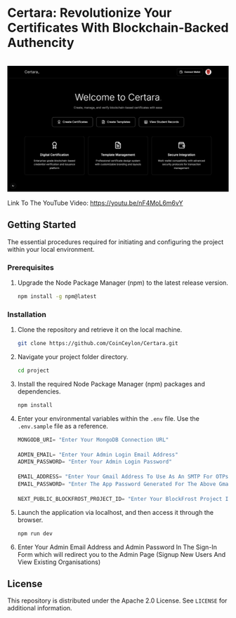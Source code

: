 # Certara: Revolutionize Your Certificates With Blockchain-Backed Authencity

<br>

<img src="project/public/image.png">

<br>

Link To The YouTube Video: https://youtu.be/nF4MoL6m6vY

## Getting Started

The essential procedures required for initiating and configuring the project within your local environment.

### Prerequisites

1. Upgrade the Node Package Manager (npm) to the latest release version.

   ```sh
   npm install -g npm@latest
   ```

### Installation

1. Clone the repository and retrieve it on the local machine.

    ```sh
    git clone https://github.com/CoinCeylon/Certara.git
    ```

2. Navigate your project folder directory.

    ```sh
    cd project
    ```

3. Install the required Node Package Manager (npm) packages and dependencies.

   ```sh
   npm install
   ```

4. Enter your environmental variables within the `.env` file. Use the `.env.sample` file as a reference.

    ```js
    MONGODB_URI= "Enter Your MongoDB Connection URL"

    ADMIN_EMAIL= "Enter Your Admin Login Email Address"
    ADMIN_PASSWORD= "Enter Your Admin Login Password"

    EMAIL_ADDRESS= "Enter Your Gmail Address To Use As An SMTP For OTPs (One Time Password)"
    EMAIL_PASSWORD= "Enter The App Password Generated For The Above Gmail Address"

    NEXT_PUBLIC_BLOCKFROST_PROJECT_ID= "Enter Your BlockFrost Project Identification For Cardano API Access (PreProd)"
    ``` 

5. Launch the application via localhost, and then access it through the browser.

   ```sh
   npm run dev
   ```

6. Enter Your Admin Email Address and Admin Password In The Sign-In Form which will redirect you to the Admin Page (Signup New Users And View Existing Organisations)

## License

This repository is distributed under the Apache 2.0 License. See `LICENSE` for additional information.